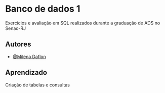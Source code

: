 
# Banco de dados 1 

Exercicios e avaliação em SQL realizados durante a graduação de ADS no Senac-RJ



## Autores

- [@Milena Daflon](https://github.com/foxwire96)


## Aprendizado

Criação de tabelas e consultas

